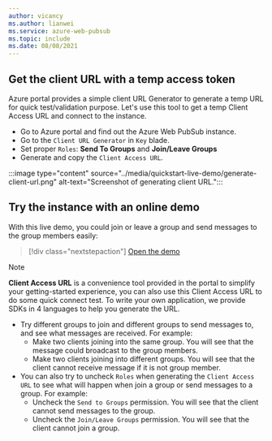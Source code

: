 ```yaml
---
author: vicancy
ms.author: lianwei
ms.service: azure-web-pubsub
ms.topic: include 
ms.date: 08/08/2021
---
```


## Get the client URL with a temp access token

Azure portal provides a simple client URL Generator to generate a temp URL for quick test/validation purpose. Let's use this tool to get a temp Client Access URL and connect to the instance.

- Go to Azure portal and find out the Azure Web PubSub instance.
- Go to the `Client URL Generator` in `Key` blade. 
- Set proper `Roles`: **Send To Groups** and **Join/Leave Groups**
- Generate and copy the `Client Access URL`. 

:::image type="content" source="../media/quickstart-live-demo/generate-client-url.png" alt-text="Screenshot of generating client URL.":::

## Try the instance with an online demo

With this live demo, you could join or leave a group and send messages to the group members easily:

> [!div class="nextstepaction"]
> [Open the demo](https://aka.ms/awps/quicktry)

> [!NOTE]
>  **Client Access URL** is a convenience tool provided in the portal to simplify your getting-started experience, you can also use this Client Access URL to do some quick connect test. To write your own application, we provide SDKs in 4 languages to help you generate the URL. 

- Try different groups to join and different groups to send messages to, and see what messages are received. For example:
    - Make two clients joining into the same group. You will see that the message could broadcast to the group members. 
    - Make two clients joining into different groups. You will see that the client cannot receive message if it is not group member. 
- You can also try to uncheck `Roles` when generating the `Client Access URL` to see what will happen when join a group or send messages to a group. For example:
    - Uncheck the `Send to Groups` permission. You will see that the client cannot send messages to the group. 
    - Uncheck the `Join/Leave Groups` permission. You will see that the client cannot join a group. 
